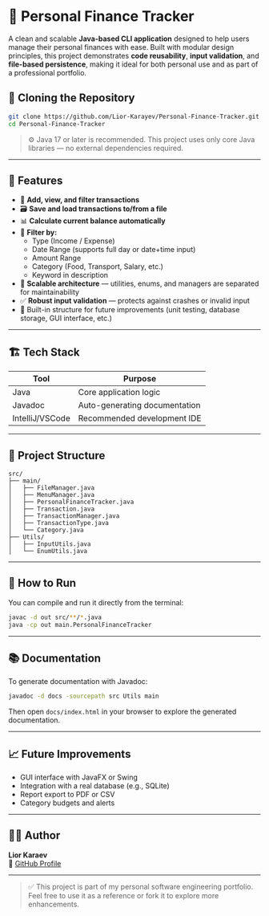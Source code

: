 # 💸 Personal Finance Tracker

A clean and scalable **Java-based CLI application** designed to help users manage their personal finances with ease. Built with modular design principles, this project demonstrates **code reusability**, **input validation**, and **file-based persistence**, making it ideal for both personal use and as part of a professional portfolio.

## 📂 Cloning the Repository

```bash
git clone https://github.com/Lior-Karayev/Personal-Finance-Tracker.git
cd Personal-Finance-Tracker
```

> ⚙️ Java 17 or later is recommended. This project uses only core Java libraries — no external dependencies required.

---

## 🧠 Features

- 🔁 **Add, view, and filter transactions**
- 🗃️ **Save and load transactions to/from a file**
- 📊 **Calculate current balance automatically**
- 🔎 **Filter by:**
    - Type (Income / Expense)
    - Date Range (supports full day or date+time input)
    - Amount Range
    - Category (Food, Transport, Salary, etc.)
    - Keyword in description
- 🧱 **Scalable architecture** — utilities, enums, and managers are separated for maintainability
- ✅ **Robust input validation** — protects against crashes or invalid input
- 🧪 Built-in structure for future improvements (unit testing, database storage, GUI interface, etc.)

---

## 🏗️ Tech Stack

| Tool        | Purpose                          |
|-------------|----------------------------------|
| Java        | Core application logic           |
| Javadoc     | Auto-generating documentation    |
| IntelliJ/VSCode | Recommended development IDE |

---

## 🧩 Project Structure

```
src/
├── main/
│   ├── FileManager.java
│   ├── MenuManager.java
│   ├── PersonalFinanceTracker.java
│   ├── Transaction.java
│   ├── TransactionManager.java
│   ├── TransactionType.java
│   └── Category.java
├── Utils/
│   ├── InputUtils.java
│   └── EnumUtils.java
```

---

## 📌 How to Run

You can compile and run it directly from the terminal:

```bash
javac -d out src/**/*.java
java -cp out main.PersonalFinanceTracker
```

---

## 📚 Documentation

To generate documentation with Javadoc:

```bash
javadoc -d docs -sourcepath src Utils main
```

Then open `docs/index.html` in your browser to explore the generated documentation.

---

## 📈 Future Improvements

- GUI interface with JavaFX or Swing
- Integration with a real database (e.g., SQLite)
- Report export to PDF or CSV
- Category budgets and alerts

---

## 🙋‍♂️ Author

**Lior Karaev**  
🔗 [GitHub Profile](https://github.com/Lior-Karayev)

---

> ✅ This project is part of my personal software engineering portfolio.  
Feel free to use it as a reference or fork it to explore more enhancements.
